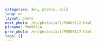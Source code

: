 ```yaml
---
categories: [en, photos, all]
lang: en
layout: photo
next_photo: /en/photos/all/P0000112.html
picname: P0000114
prev_photo: /en/photos/all/P0000117.html
tags: []
---
```

